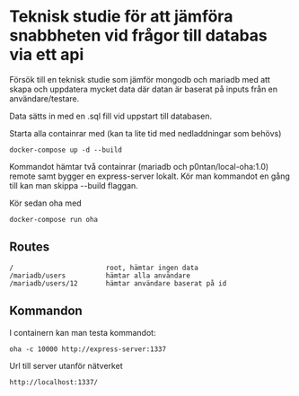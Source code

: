 # Teknisk studie för att jämföra snabbheten vid frågor till databas via ett api

Försök till en teknisk studie som jämför mongodb och mariadb med att skapa och uppdatera mycket data där datan är baserat på inputs från en användare/testare.

Data sätts in med en .sql fill vid uppstart till databasen.

Starta alla containrar med (kan ta lite tid med nedladdningar som behövs)
```
docker-compose up -d --build
```

Kommandot hämtar två containrar (mariadb och p0ntan/local-oha:1.0) remote samt bygger en express-server lokalt. Kör man kommandot en gång till kan man skippa --build flaggan.

Kör sedan oha med
```
docker-compose run oha
```

## Routes

```
/                       root, hämtar ingen data
/mariadb/users          hämtar alla användare
/mariadb/users/12       hämtar användare baserat på id
```

## Kommandon

I containern kan man testa kommandot:
```
oha -c 10000 http://express-server:1337
```

Url till server utanför nätverket
```
http://localhost:1337/
```

